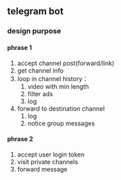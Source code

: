 ## telegram bot

### design purpose

#### phrase 1

1. accept channel post(forward/link)
2. get channel info
3. loop in channel history：
	1. video with min length
	2. filter ads
	3. log
4. forward to destination channel
	1. log
	2. notice group messages

#### phrase 2

1. accept user login token
2. visit private channels
3. forward message